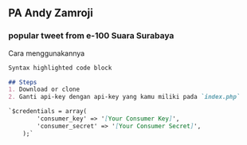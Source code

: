 ## PA Andy Zamroji



### popular tweet from e-100 Suara Surabaya

Cara menggunakannya

```markdown
Syntax highlighted code block

## Steps
1. Download or clone
2. Ganti api-key dengan api-key yang kamu miliki pada `index.php`

`$credentials = array(
        'consumer_key' => '[Your Consumer Key]',
        'consumer_secret' => '[Your Consumer Secret]',
    );`

